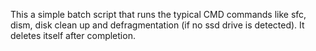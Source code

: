 This a simple batch script that runs the typical CMD commands like sfc, dism, disk clean up and defragmentation (if no ssd drive is detected).
It deletes itself after completion.
